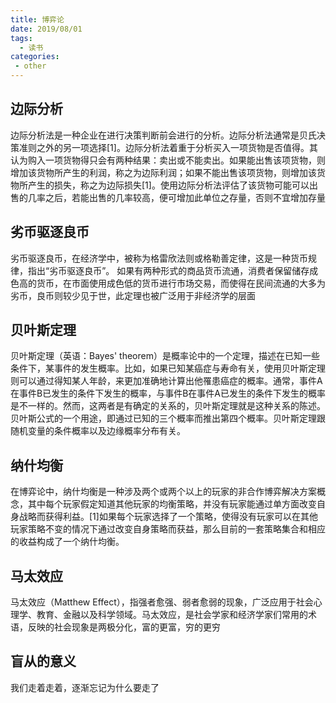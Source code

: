 ```yaml
---
title: 博弈论
date: 2019/08/01
tags:
  - 读书
categories:
 - other
---
```


## 边际分析

边际分析法是一种企业在进行决策判断前会进行的分析。边际分析法通常是贝氏决策准则之外的另一项选择[1]。边际分析法着重于分析买入一项货物是否值得。其认为购入一项货物得只会有两种结果：卖出或不能卖出。如果能出售该项货物，则增加该货物所产生的利润，称之为边际利润；如果不能出售该项货物，则增加该货物所产生的损失，称之为边际损失[1]。使用边际分析法评估了该货物可能可以出售的几率之后，若能出售的几率较高，便可增加此单位之存量，否则不宜增加存量

## 劣币驱逐良币

劣币驱逐良币，在经济学中，被称为格雷欣法则或格勒善定律，这是一种货币规律，指出“劣币驱逐良币”。 如果有两种形式的商品货币流通，消费者保留储存成色高的货币，在市面使用成色低的货币进行市场交易，而使得在民间流通的大多为劣币，良币则较少见于世，此定理也被广泛用于非经济学的层面

## 贝叶斯定理
贝叶斯定理（英语：Bayes' theorem）是概率论中的一个定理，描述在已知一些条件下，某事件的发生概率。比如，如果已知某癌症与寿命有关，使用贝叶斯定理则可以通过得知某人年龄，来更加准确地计算出他罹患癌症的概率。通常，事件A在事件B已发生的条件下发生的概率，与事件B在事件A已发生的条件下发生的概率是不一样的。然而，这两者是有确定的关系的，贝叶斯定理就是这种关系的陈述。贝叶斯公式的一个用途，即通过已知的三个概率而推出第四个概率。贝叶斯定理跟随机变量的条件概率以及边缘概率分布有关。

## 纳什均衡

在博弈论中，纳什均衡是一种涉及两个或两个以上的玩家的非合作博弈解决方案概念，其中每个玩家假定知道其他玩家的均衡策略，并没有玩家能通过单方面改变自身战略而获得利益。[1]如果每个玩家选择了一个策略，使得没有玩家可以在其他玩家策略不变的情况下通过改变自身策略而获益，那么目前的一套策略集合和相应的收益构成了一个纳什均衡。

## 马太效应

马太效应（Matthew Effect），指强者愈强、弱者愈弱的现象，广泛应用于社会心理学、教育、金融以及科学领域。马太效应，是社会学家和经济学家们常用的术语，反映的社会现象是两极分化，富的更富，穷的更穷

## 盲从的意义

我们走着走着，逐渐忘记为什么要走了
